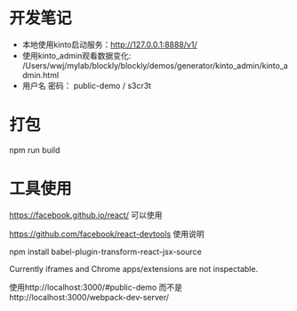 # 开发笔记
*  本地使用kinto启动服务：http://127.0.0.1:8888/v1/
*  使用kinto_admin观看数据变化: /Users/wwj/mylab/blockly/blockly/demos/generator/kinto_admin/kinto_admin.html
  *  用户名 密码： public-demo / s3cr3t

# 打包
npm  run build

# 工具使用
https://facebook.github.io/react/ 可以使用

https://github.com/facebook/react-devtools 使用说明

npm install babel-plugin-transform-react-jsx-source

Currently iframes and Chrome apps/extensions are not inspectable.

使用http://localhost:3000/#public-demo 而不是http://localhost:3000/webpack-dev-server/


